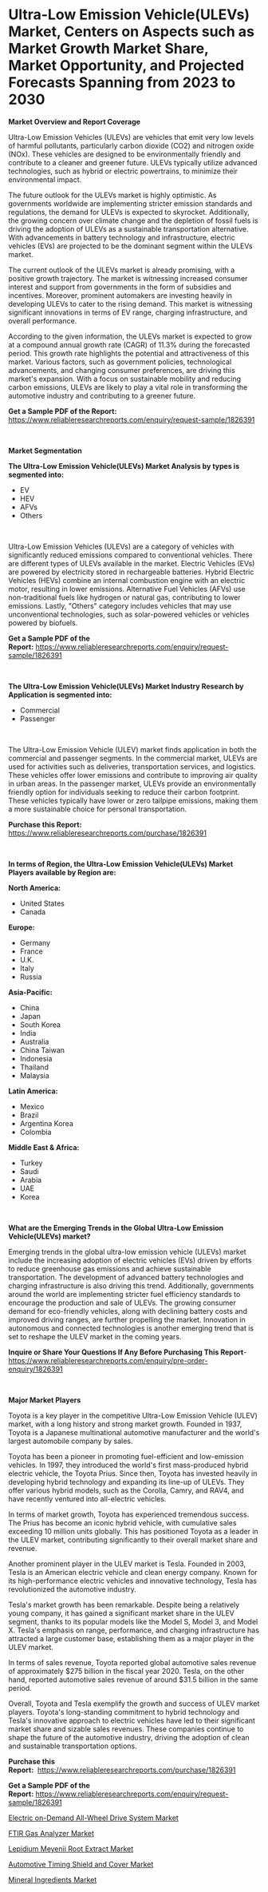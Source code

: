 <p><h1>Ultra-Low Emission Vehicle(ULEVs) Market, Centers on Aspects such as Market Growth Market Share, Market Opportunity, and Projected Forecasts Spanning from 2023 to 2030</h1></p><p><strong>Market Overview and Report Coverage</strong></p>
<p><p>Ultra-Low Emission Vehicles (ULEVs) are vehicles that emit very low levels of harmful pollutants, particularly carbon dioxide (CO2) and nitrogen oxide (NOx). These vehicles are designed to be environmentally friendly and contribute to a cleaner and greener future. ULEVs typically utilize advanced technologies, such as hybrid or electric powertrains, to minimize their environmental impact.</p><p>The future outlook for the ULEVs market is highly optimistic. As governments worldwide are implementing stricter emission standards and regulations, the demand for ULEVs is expected to skyrocket. Additionally, the growing concern over climate change and the depletion of fossil fuels is driving the adoption of ULEVs as a sustainable transportation alternative. With advancements in battery technology and infrastructure, electric vehicles (EVs) are projected to be the dominant segment within the ULEVs market.</p><p>The current outlook of the ULEVs market is already promising, with a positive growth trajectory. The market is witnessing increased consumer interest and support from governments in the form of subsidies and incentives. Moreover, prominent automakers are investing heavily in developing ULEVs to cater to the rising demand. This market is witnessing significant innovations in terms of EV range, charging infrastructure, and overall performance.</p><p>According to the given information, the ULEVs market is expected to grow at a compound annual growth rate (CAGR) of 11.3% during the forecasted period. This growth rate highlights the potential and attractiveness of this market. Various factors, such as government policies, technological advancements, and changing consumer preferences, are driving this market's expansion. With a focus on sustainable mobility and reducing carbon emissions, ULEVs are likely to play a vital role in transforming the automotive industry and contributing to a greener future.</p></p>
<p><strong>Get a Sample PDF of the Report:</strong> <a href="https://www.reliableresearchreports.com/enquiry/request-sample/1826391">https://www.reliableresearchreports.com/enquiry/request-sample/1826391</a></p>
<p>&nbsp;</p>
<p><strong>Market Segmentation</strong></p>
<p><strong>The Ultra-Low Emission Vehicle(ULEVs) Market Analysis by types is segmented into:</strong></p>
<p><ul><li>EV</li><li>HEV</li><li>AFVs</li><li>Others</li></ul></p>
<p>&nbsp;</p>
<p><p>Ultra-Low Emission Vehicles (ULEVs) are a category of vehicles with significantly reduced emissions compared to conventional vehicles. There are different types of ULEVs available in the market. Electric Vehicles (EVs) are powered by electricity stored in rechargeable batteries. Hybrid Electric Vehicles (HEVs) combine an internal combustion engine with an electric motor, resulting in lower emissions. Alternative Fuel Vehicles (AFVs) use non-traditional fuels like hydrogen or natural gas, contributing to lower emissions. Lastly, "Others" category includes vehicles that may use unconventional technologies, such as solar-powered vehicles or vehicles powered by biofuels.</p></p>
<p><strong>Get a Sample PDF of the Report:</strong>&nbsp;<a href="https://www.reliableresearchreports.com/enquiry/request-sample/1826391">https://www.reliableresearchreports.com/enquiry/request-sample/1826391</a></p>
<p>&nbsp;</p>
<p><strong>The Ultra-Low Emission Vehicle(ULEVs) Market Industry Research by Application is segmented into:</strong></p>
<p><ul><li>Commercial</li><li>Passenger</li></ul></p>
<p>&nbsp;</p>
<p><p>The Ultra-Low Emission Vehicle (ULEV) market finds application in both the commercial and passenger segments. In the commercial market, ULEVs are used for activities such as deliveries, transportation services, and logistics. These vehicles offer lower emissions and contribute to improving air quality in urban areas. In the passenger market, ULEVs provide an environmentally friendly option for individuals seeking to reduce their carbon footprint. These vehicles typically have lower or zero tailpipe emissions, making them a more sustainable choice for personal transportation.</p></p>
<p><strong>Purchase this Report:</strong>&nbsp; <a href="https://www.reliableresearchreports.com/purchase/1826391">https://www.reliableresearchreports.com/purchase/1826391</a></p>
<p>&nbsp;</p>
<p><strong>In terms of Region, the Ultra-Low Emission Vehicle(ULEVs) Market Players available by Region are:</strong></p>
<p>
    <p> <strong> North America: </strong>
        <ul>
            <li>United States</li>
            <li>Canada</li>
        </ul>
        </p> 
    <p> <strong> Europe: </strong>
        <ul>
            <li>Germany</li>
            <li>France</li>
            <li>U.K.</li>
            <li>Italy</li>
            <li>Russia</li>
        </ul>
        </p> 
    <p> <strong> Asia-Pacific: </strong>
        <ul>
            <li>China</li>
            <li>Japan</li>
            <li>South Korea</li>
            <li>India</li>
            <li>Australia</li>
            <li>China Taiwan</li>
            <li>Indonesia</li>
            <li>Thailand</li>
            <li>Malaysia</li>
        </ul>
        </p> 
    <p> <strong> Latin America: </strong>
        <ul>
            <li>Mexico</li>
            <li>Brazil</li>
            <li>Argentina Korea</li>
            <li>Colombia</li>
        </ul>
        </p> 
    <p> <strong> Middle East & Africa: </strong>
        <ul>
            <li>Turkey</li>
            <li>Saudi</li>
            <li>Arabia</li>
            <li>UAE</li>
            <li>Korea</li>
        </ul>
    </p>
    </p>
<p>&nbsp;</p>
<p><strong>What are the Emerging Trends in the Global Ultra-Low Emission Vehicle(ULEVs) market?</strong></p>
<p><p>Emerging trends in the global ultra-low emission vehicle (ULEVs) market include the increasing adoption of electric vehicles (EVs) driven by efforts to reduce greenhouse gas emissions and achieve sustainable transportation. The development of advanced battery technologies and charging infrastructure is also driving this trend. Additionally, governments around the world are implementing stricter fuel efficiency standards to encourage the production and sale of ULEVs. The growing consumer demand for eco-friendly vehicles, along with declining battery costs and improved driving ranges, are further propelling the market. Innovation in autonomous and connected technologies is another emerging trend that is set to reshape the ULEV market in the coming years.</p></p>
<p><strong>Inquire or Share Your Questions If Any Before Purchasing This Report</strong>- <a href="https://www.reliableresearchreports.com/enquiry/pre-order-enquiry/1826391">https://www.reliableresearchreports.com/enquiry/pre-order-enquiry/1826391</a></p>
<p>&nbsp;</p>
<p><strong>Major Market Players</strong></p>
<p><p>Toyota is a key player in the competitive Ultra-Low Emission Vehicle (ULEV) market, with a long history and strong market growth. Founded in 1937, Toyota is a Japanese multinational automotive manufacturer and the world's largest automobile company by sales.</p><p>Toyota has been a pioneer in promoting fuel-efficient and low-emission vehicles. In 1997, they introduced the world's first mass-produced hybrid electric vehicle, the Toyota Prius. Since then, Toyota has invested heavily in developing hybrid technology and expanding its line-up of ULEVs. They offer various hybrid models, such as the Corolla, Camry, and RAV4, and have recently ventured into all-electric vehicles.</p><p>In terms of market growth, Toyota has experienced tremendous success. The Prius has become an iconic hybrid vehicle, with cumulative sales exceeding 10 million units globally. This has positioned Toyota as a leader in the ULEV market, contributing significantly to their overall market share and revenue.</p><p>Another prominent player in the ULEV market is Tesla. Founded in 2003, Tesla is an American electric vehicle and clean energy company. Known for its high-performance electric vehicles and innovative technology, Tesla has revolutionized the automotive industry.</p><p>Tesla's market growth has been remarkable. Despite being a relatively young company, it has gained a significant market share in the ULEV segment, thanks to its popular models like the Model S, Model 3, and Model X. Tesla's emphasis on range, performance, and charging infrastructure has attracted a large customer base, establishing them as a major player in the ULEV market.</p><p>In terms of sales revenue, Toyota reported global automotive sales revenue of approximately $275 billion in the fiscal year 2020. Tesla, on the other hand, reported automotive sales revenue of around $31.5 billion in the same period.</p><p>Overall, Toyota and Tesla exemplify the growth and success of ULEV market players. Toyota's long-standing commitment to hybrid technology and Tesla's innovative approach to electric vehicles have led to their significant market share and sizable sales revenues. These companies continue to shape the future of the automotive industry, driving the adoption of clean and sustainable transportation options.</p></p>
<p><strong>Purchase this Report:</strong>&nbsp;&nbsp;<a href="https://www.reliableresearchreports.com/purchase/1826391">https://www.reliableresearchreports.com/purchase/1826391</a></p>
<p></p>
<p><strong>Get a Sample PDF of the Report:</strong>&nbsp;<a href="https://www.reliableresearchreports.com/enquiry/request-sample/1826391">https://www.reliableresearchreports.com/enquiry/request-sample/1826391</a></p>
<p><p><a href="https://github.com/Chiragrp22/Market-Research-Report-List-1/blob/main/electric-on-demand-all-wheel-drive-system-market.md">Electric on-Demand All-Wheel Drive System Market</a></p><p><a href="https://medium.com/@holliswelch2023/ftir-gas-analyzer-market-share-evolution-and-market-growth-trends-2023-2030-fec64a9541e4">FTIR Gas Analyzer Market</a></p><p><a href="https://www.linkedin.com/pulse/lepidium-meyenii-root-extract-market-research-report-tg7xf/">Lepidium Meyenii Root Extract Market</a></p><p><a href="https://github.com/Chiragrp23/Market-Research-Report-List-1/blob/main/automotive-timing-shield-and-cover-market.md">Automotive Timing Shield and Cover Market</a></p><p><a href="https://medium.com/@wound.key.cure/mineral-ingredients-market-size-and-market-trends-complete-industry-overview-2023-to-2030-6e6ea333650d">Mineral Ingredients Market</a></p></p>